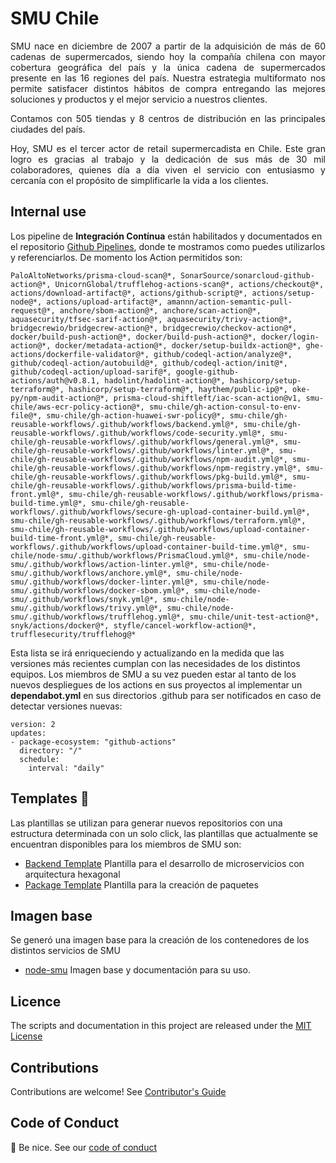 # SMU Chile

<div style="text-align: justify;">
SMU nace en diciembre de 2007 a partir de la adquisición de más de 60 cadenas de supermercados, siendo hoy la compañía chilena con mayor cobertura geográfica del país y la única cadena de supermercados presente en las 16 regiones del país. Nuestra estrategia multiformato nos permite satisfacer distintos hábitos de compra entregando las mejores soluciones y productos y el mejor servicio a nuestros clientes.

Contamos con 505 tiendas y 8 centros de distribución en las principales ciudades del país.

Hoy, SMU es el tercer actor de retail supermercadista en Chile. Este gran logro es gracias al trabajo y la dedicación de sus más de 30 mil colaboradores, quienes día a día viven el servicio con entusiasmo y cercanía con el propósito de simplificarle la vida a los clientes.
</div>

## **Internal use**

Los pipeline de **Integración Contínua** están habilitados y documentados en el repositorio [Github Pipelines](https://github.com/smu-chile/gh-reusable-workflows), donde te mostramos como puedes utilizarlos y referenciarlos. De momento los Action permitidos son:

```
PaloAltoNetworks/prisma-cloud-scan@*, SonarSource/sonarcloud-github-action@*, UnicornGlobal/trufflehog-actions-scan@*, actions/checkout@*, actions/download-artifact@*, actions/github-script@*, actions/setup-node@*, actions/upload-artifact@*, amannn/action-semantic-pull-request@*, anchore/sbom-action@*, anchore/scan-action@*, aquasecurity/tfsec-sarif-action@*, aquasecurity/trivy-action@*, bridgecrewio/bridgecrew-action@*, bridgecrewio/checkov-action@*, docker/build-push-action@*, docker/build-push-action@*, docker/login-action@*, docker/metadata-action@*, docker/setup-buildx-action@*, ghe-actions/dockerfile-validator@*, github/codeql-action/analyze@*, github/codeql-action/autobuild@*, github/codeql-action/init@*, github/codeql-action/upload-sarif@*, google-github-actions/auth@v0.8.1, hadolint/hadolint-action@*, hashicorp/setup-terraform@*, hashicorp/setup-terraform@*, haythem/public-ip@*, oke-py/npm-audit-action@*, prisma-cloud-shiftleft/iac-scan-action@v1, smu-chile/aws-ecr-policy-action@*, smu-chile/gh-action-consul-to-env-file@*, smu-chile/gh-action-huawei-swr-policy@*, smu-chile/gh-reusable-workflows/.github/workflows/backend.yml@*, smu-chile/gh-reusable-workflows/.github/workflows/code-security.yml@*, smu-chile/gh-reusable-workflows/.github/workflows/general.yml@*, smu-chile/gh-reusable-workflows/.github/workflows/linter.yml@*, smu-chile/gh-reusable-workflows/.github/workflows/npm-audit.yml@*, smu-chile/gh-reusable-workflows/.github/workflows/npm-registry.yml@*, smu-chile/gh-reusable-workflows/.github/workflows/pkg-build.yml@*, smu-chile/gh-reusable-workflows/.github/workflows/prisma-build-time-front.yml@*, smu-chile/gh-reusable-workflows/.github/workflows/prisma-build-time.yml@*, smu-chile/gh-reusable-workflows/.github/workflows/secure-gh-upload-container-build.yml@*, smu-chile/gh-reusable-workflows/.github/workflows/terraform.yml@*, smu-chile/gh-reusable-workflows/.github/workflows/upload-container-build-time-front.yml@*, smu-chile/gh-reusable-workflows/.github/workflows/upload-container-build-time.yml@*, smu-chile/node-smu/.github/workflows/PrismaCloud.yml@*, smu-chile/node-smu/.github/workflows/action-linter.yml@*, smu-chile/node-smu/.github/workflows/anchore.yml@*, smu-chile/node-smu/.github/workflows/docker-linter.yml@*, smu-chile/node-smu/.github/workflows/docker-sbom.yml@*, smu-chile/node-smu/.github/workflows/snyk.yml@*, smu-chile/node-smu/.github/workflows/trivy.yml@*, smu-chile/node-smu/.github/workflows/trufflehog.yml@*, smu-chile/unit-test-action@*, snyk/actions/docker@*, styfle/cancel-workflow-action@*, trufflesecurity/trufflehog@*
```
Esta lista se irá enriqueciendo y actualizando en la medida que las versiones más recientes cumplan con las necesidades de los distintos equipos. Los miembros de SMU a su vez pueden estar al tanto de los nuevos despliegues de los actions en sus proyectos al implementar un **dependabot.yml** en sus directorios .github para ser notificados en caso de detectar versiones nuevas:

```
version: 2
updates:
- package-ecosystem: "github-actions"
  directory: "/"
  schedule:
    interval: "daily"
```

## Templates 🔖
Las plantillas se utilizan para generar nuevos repositorios con una estructura determinada con un solo click, las plantillas que actualmente se encuentran disponibles para los miembros de SMU son:
- [Backend Template](https://github.com/smu-chile/backend-template) Plantilla para el desarrollo de microservicios con arquitectura hexagonal
- [Package Template](https://github.com/smu-chile/pkg-backend-template) Plantilla para la creación de paquetes

## Imagen base 
Se generó una imagen base para la creación de los contenedores de los distintos servicios de SMU 
- [node-smu](https://github.com/smu-chile/node-smu) Imagen base y documentación para su uso.

## Licence

The scripts and documentation in this project are released under the [MIT License](https://github.com/smu-chile/.github/blob/master/LICENSE)
## Contributions

Contributions are welcome! See [Contributor's Guide](https://github.com/smu-chile/.github/blob/master/docs/contributors.md)

## Code of Conduct

👋 Be nice. See our [code of conduct](https://github.com/smu-chile/.github/blob/master/docs/CODE_OF_CONDUCT.md)
